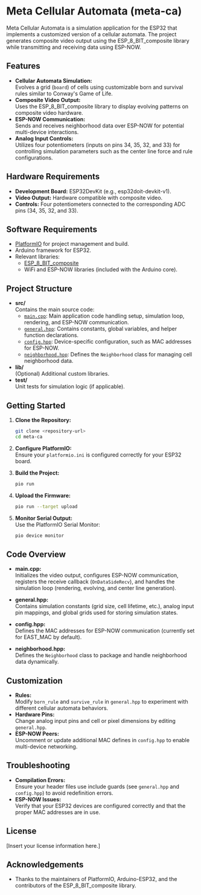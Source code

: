 # Meta Cellular Automata (meta-ca)

Meta Cellular Automata is a simulation application for the ESP32 that implements a customized version of a cellular automata. The project generates composite video output using the ESP_8_BIT_composite library while transmitting and receiving data using ESP-NOW.

## Features

- **Cellular Automata Simulation:**  
  Evolves a grid (`board`) of cells using customizable born and survival rules similar to Conway's Game of Life.
- **Composite Video Output:**  
  Uses the ESP_8_BIT_composite library to display evolving patterns on composite video hardware.
- **ESP-NOW Communication:**  
  Sends and receives neighborhood data over ESP-NOW for potential multi-device interactions.
- **Analog Input Controls:**  
  Utilizes four potentiometers (inputs on pins 34, 35, 32, and 33) for controlling simulation parameters such as the center line force and rule configurations.

## Hardware Requirements

- **Development Board:** ESP32DevKit (e.g., esp32doit-devkit-v1).
- **Video Output:** Hardware compatible with composite video.
- **Controls:** Four potentiometers connected to the corresponding ADC pins (34, 35, 32, and 33).

## Software Requirements

- [PlatformIO](https://platformio.org/) for project management and build.
- Arduino framework for ESP32.
- Relevant libraries:  
  - [ESP_8_BIT_composite](https://github.com/yourusername/ESP_8_BIT_composite)  
  - WiFi and ESP-NOW libraries (included with the Arduino core).

## Project Structure

- **src/**  
  Contains the main source code:
  - [`main.cpp`](src/main.cpp): Main application code handling setup, simulation loop, rendering, and ESP-NOW communication.
  - [`general.hpp`](src/general.hpp): Contains constants, global variables, and helper function declarations.
  - [`config.hpp`](src/config.hpp): Device-specific configuration, such as MAC addresses for ESP-NOW.
  - [`neighborhood.hpp`](src/neighborhood.hpp): Defines the `Neighborhood` class for managing cell neighborhood data.
- **lib/**  
  (Optional) Additional custom libraries.
- **test/**  
  Unit tests for simulation logic (if applicable).

## Getting Started

1. **Clone the Repository:**
   ```sh
   git clone <repository-url>
   cd meta-ca
   ```

2. **Configure PlatformIO:**  
   Ensure your `platformio.ini` is configured correctly for your ESP32 board.

3. **Build the Project:**
   ```sh
   pio run
   ```

4. **Upload the Firmware:**
   ```sh
   pio run --target upload
   ```

5. **Monitor Serial Output:**  
   Use the PlatformIO Serial Monitor:
   ```sh
   pio device monitor
   ```

## Code Overview

- **main.cpp:**  
  Initializes the video output, configures ESP-NOW communication, registers the receive callback (`OnDataSideRecv`), and handles the simulation loop (rendering, evolving, and center line generation).

- **general.hpp:**  
  Contains simulation constants (grid size, cell lifetime, etc.), analog input pin mappings, and global grids used for storing simulation states.

- **config.hpp:**  
  Defines the MAC addresses for ESP-NOW communication (currently set for EAST_MAC by default).

- **neighborhood.hpp:**  
  Defines the `Neighborhood` class to package and handle neighborhood data dynamically.

## Customization

- **Rules:**  
  Modify `born_rule` and `survive_rule` in `general.hpp` to experiment with different cellular automata behaviors.
- **Hardware Pins:**  
  Change analog input pins and cell or pixel dimensions by editing `general.hpp`.
- **ESP-NOW Peers:**  
  Uncomment or update additional MAC defines in `config.hpp` to enable multi-device networking.

## Troubleshooting

- **Compilation Errors:**  
  Ensure your header files use include guards (see `general.hpp` and `config.hpp`) to avoid redefinition errors.
- **ESP-NOW Issues:**  
  Verify that your ESP32 devices are configured correctly and that the proper MAC addresses are in use.

## License

[Insert your license information here.]

## Acknowledgements

- Thanks to the maintainers of PlatformIO, Arduino-ESP32, and the contributors of the ESP_8_BIT_composite library.